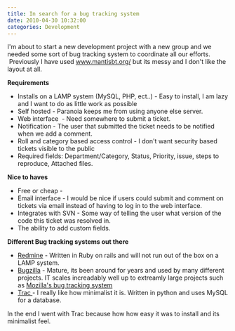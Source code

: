 ```yaml
---
title: In search for a bug tracking system 
date: 2010-04-30 10:32:00
categories: Development
---
```

I'm about to start a new development project with a new group and we needed some sort of bug tracking system to coordinate all our efforts.  Previously I have used <a href="http://www.mantisbt.org/">www.mantisbt.org/</a> but its messy and I don't like the layout at all.

<strong>Requirements</strong>
<ul>
	<li>Installs on a LAMP system (MySQL, PHP, ect..) - Easy to install, I am lazy and I want to do as little work as possible</li>
	<li>Self hosted - Paranoia keeps me from using anyone else server.</li>
	<li>Web interface  - Need somewhere to submit a ticket.</li>
	<li>Notification - The user that submitted the ticket needs to be notified when we add a comment.</li>
	<li>Roll and category based access control - I don't want security based tickets visible to the public</li>
	<li>Required fields: Department/Category, Status, Priority, issue, steps to reproduce, Attached files.</li>
</ul>
<strong>Nice to haves </strong>
<ul>
	<li>Free or cheap -</li>
	<li>Email interface - I would be nice if users could submit and comment on tickets via email instead of having to log in to the web interface.</li>
	<li>Integrates with SVN - Some way of telling the user what version of the code this ticket was resolved in.</li>
	<li>The ability to add custom fields.</li>
</ul>
<strong>Different Bug tracking systems out there </strong>
<ul>
	<li><a href="http://www.redmine.org/">Redmine</a> - Written in Ruby on rails and will not run out of the box on a LAMP system.</li>
	<li><a href="http://www.bugzilla.org/">Bugzilla</a> - Mature, its been around for years and used by many different projects. IT scales increadably well up to extreamly large projects such as <a href="https://bugzilla.mozilla.org/">Mozilla's bug tracking system</a></li>
	<li><a href="http://trac.edgewall.org/">Trac </a>- I really like how minimalist it is. Written in python and uses MySQL for a database.</li>
</ul>
In the end I went with Trac because how how easy it was to install and its minimalist feel.
